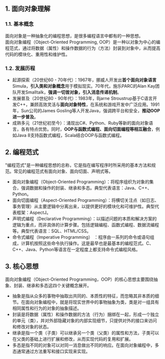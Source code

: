 ## 1. 面向对象理解
### 1.1. 基本概念
面向对象是一种抽象化的编程思想，是很多编程语言中都有的一种思想。  
面向对象编程（Object-Oriented Programming, OOP）是一种以对象为中心的编程范式，通过将数据（属性）和操作数据的行为（方法）封装到对象中，从而提高代码的模块化、重用性和维护性。

### 1.2. 发展历程
- 起源探索（20世纪60 - 70年代）：1967年，挪威人开发出**首个面向对象语言**Simula，**引入类和对象概念**用于模拟现实。70年代，施乐PARC的Alan Kay团队开发Smalltalk，**强调一切皆对象，引入消息传递机制**。
- 发展普及（20世纪80 - 90年代）：1983年，Bjarne Stroustrup基于C语言开发C++，兼顾高效灵活与**面向对象特性**，在系统和游戏开发中广泛应用。1991年，Sun公司的James Gosling等人开发Java，强调跨平台和安全，**推动OOP进一步普及**。
- 成熟多元（21世纪初至今）：涌现出C#、Python、Ruby等新的面向对象语言，各有特点优势。同时，**OOP与函数式编程、面向切面编程等相互融合**，例如Java 8支持函数式编程，Scala结合OOP与函数式编程。 

## 2. 编程范式
"编程范式"是一种编程思想的总称，它是指在编写程序时所采用的基本方法和规范。常见的编程范式有面向对象、面向切面、声明式等。
- 面向对象编程（Object-Oriented Programming）：将程序组织为对象的集合，强调数据和操作的封装、继承和多态。典型代表语言：Java、C++、Python。
- 面向切面编程（Aspect-Oriented Programming）：将横切关注点（如日志、事务管理）从主要逻辑中分离出来，以提供更好的模块化和可维护性。典型代表框架：AspectJ。
- 声明式编程（Declarative Programming）：以描述问题的本质和解决方案的逻辑为重点，而非具体的计算步骤。包括逻辑编程、函数式编程、数据流编程等。典型代表语言：SQL、HTML/CSS。
- 命令式编程（Imperative Programming） ：程序由一系列的命令或语句组成，计算机按照这些命令执行操作。这是最早也是最基本的编程范式。C、C++、Java、Python等语言在一定程度上都支持命令式编程风格。

## 3. 核心思想
面向对象编程（Object-Oriented Programming，OOP）的核心思想主要围绕抽象、封装、继承和多态这四个关键概念展开。
- 抽象是指从众多的事物中抽取出共同的、本质性的特征，而忽略其非本质的细节。在面向对象编程中，就是将现实世界中的事物抽象为类，类是对一组具有相同属性和行为的对象的抽象描述。
- 封装是将数据（属性）和操作数据的方法（行为）捆绑在一起，形成一个独立的单元（类），并对外部隐藏对象的内部实现细节，只提供对外的接口来访问和修改对象的状态。
- 继承是指一个类（子类）可以继承另一个类（父类）的属性和方法，子类可以在父类的基础上进行扩展和修改，从而实现代码的复用和扩展。
- 多态是指不同的对象可以对同一消息做出不同的响应。在面向对象编程中，多态通常通过方法重写和接口实现来实现。